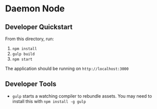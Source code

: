 Daemon Node
===========
## Developer Quickstart
From this directory, run:

1. `npm install`
1. `gulp build`
1. `npm start`

The application should be running on `http://localhost:3000`

## Developer Tools
- `gulp` starts a watching compiler to rebundle assets. You may need to install this with `npm install -g gulp`
